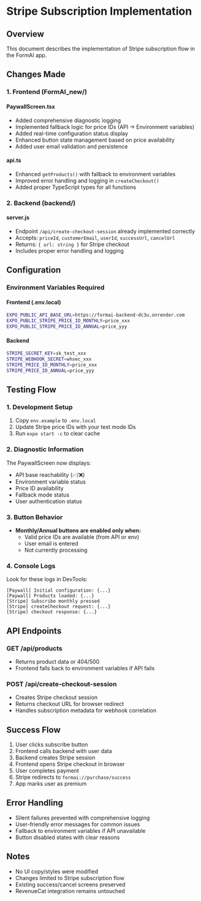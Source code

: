 # Stripe Subscription Implementation

## Overview
This document describes the implementation of Stripe subscription flow in the FormAI app.

## Changes Made

### 1. Frontend (FormAI_new/)

#### PaywallScreen.tsx
- Added comprehensive diagnostic logging
- Implemented fallback logic for price IDs (API → Environment variables)
- Added real-time configuration status display
- Enhanced button state management based on price availability
- Added user email validation and persistence

#### api.ts
- Enhanced `getProducts()` with fallback to environment variables
- Improved error handling and logging in `createCheckout()`
- Added proper TypeScript types for all functions

### 2. Backend (backend/)

#### server.js
- Endpoint `/api/create-checkout-session` already implemented correctly
- Accepts: `priceId`, `customerEmail`, `userId`, `successUrl`, `cancelUrl`
- Returns: `{ url: string }` for Stripe checkout
- Includes proper error handling and logging

## Configuration

### Environment Variables Required

#### Frontend (.env.local)
```bash
EXPO_PUBLIC_API_BASE_URL=https://formai-backend-dc3u.onrender.com
EXPO_PUBLIC_STRIPE_PRICE_ID_MONTHLY=price_xxx
EXPO_PUBLIC_STRIPE_PRICE_ID_ANNUAL=price_yyy
```

#### Backend
```bash
STRIPE_SECRET_KEY=sk_test_xxx
STRIPE_WEBHOOK_SECRET=whsec_xxx
STRIPE_PRICE_ID_MONTHLY=price_xxx
STRIPE_PRICE_ID_ANNUAL=price_yyy
```

## Testing Flow

### 1. Development Setup
1. Copy `env.example` to `.env.local`
2. Update Stripe price IDs with your test mode IDs
3. Run `expo start -c` to clear cache

### 2. Diagnostic Information
The PaywallScreen now displays:
- API base reachability (✅/❌)
- Environment variable status
- Price ID availability
- Fallback mode status
- User authentication status

### 3. Button Behavior
- **Monthly/Annual buttons are enabled only when:**
  - Valid price IDs are available (from API or env)
  - User email is entered
  - Not currently processing

### 4. Console Logs
Look for these logs in DevTools:
```
[Paywall] Initial configuration: {...}
[Paywall] Products loaded: {...}
[Stripe] Subscribe monthly pressed
[Stripe] createCheckout request: {...}
[Stripe] checkout response: {...}
```

## API Endpoints

### GET /api/products
- Returns product data or 404/500
- Frontend falls back to environment variables if API fails

### POST /api/create-checkout-session
- Creates Stripe checkout session
- Returns checkout URL for browser redirect
- Handles subscription metadata for webhook correlation

## Success Flow
1. User clicks subscribe button
2. Frontend calls backend with user data
3. Backend creates Stripe session
4. Frontend opens Stripe checkout in browser
5. User completes payment
6. Stripe redirects to `formai://purchase/success`
7. App marks user as premium

## Error Handling
- Silent failures prevented with comprehensive logging
- User-friendly error messages for common issues
- Fallback to environment variables if API unavailable
- Button disabled states with clear reasons

## Notes
- No UI copy/styles were modified
- Changes limited to Stripe subscription flow
- Existing success/cancel screens preserved
- RevenueCat integration remains untouched



